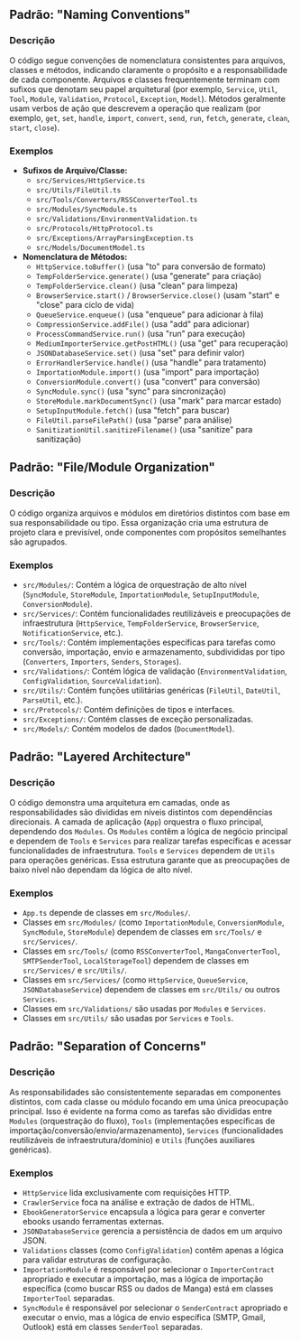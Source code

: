 ## Padrão: "Naming Conventions"

### Descrição

O código segue convenções de nomenclatura consistentes para arquivos, classes e métodos, indicando claramente o propósito e a responsabilidade de cada componente. Arquivos e classes frequentemente terminam com sufixos que denotam seu papel arquitetural (por exemplo, `Service`, `Util`, `Tool`, `Module`, `Validation`, `Protocol`, `Exception`, `Model`). Métodos geralmente usam verbos de ação que descrevem a operação que realizam (por exemplo, `get`, `set`, `handle`, `import`, `convert`, `send`, `run`, `fetch`, `generate`, `clean`, `start`, `close`).

### Exemplos

- **Sufixos de Arquivo/Classe:**
    - `src/Services/HttpService.ts`
    - `src/Utils/FileUtil.ts`
    - `src/Tools/Converters/RSSConverterTool.ts`
    - `src/Modules/SyncModule.ts`
    - `src/Validations/EnvironmentValidation.ts`
    - `src/Protocols/HttpProtocol.ts`
    - `src/Exceptions/ArrayParsingException.ts`
    - `src/Models/DocumentModel.ts`
- **Nomenclatura de Métodos:**
    - `HttpService.toBuffer()` (usa "to" para conversão de formato)
    - `TempFolderService.generate()` (usa "generate" para criação)
    - `TempFolderService.clean()` (usa "clean" para limpeza)
    - `BrowserService.start()` / `BrowserService.close()` (usam "start" e "close" para ciclo de vida)
    - `QueueService.enqueue()` (usa "enqueue" para adicionar à fila)
    - `CompressionService.addFile()` (usa "add" para adicionar)
    - `ProcessCommandService.run()` (usa "run" para execução)
    - `MediumImporterService.getPostHTML()` (usa "get" para recuperação)
    - `JSONDatabaseService.set()` (usa "set" para definir valor)
    - `ErrorHandlerService.handle()` (usa "handle" para tratamento)
    - `ImportationModule.import()` (usa "import" para importação)
    - `ConversionModule.convert()` (usa "convert" para conversão)
    - `SyncModule.sync()` (usa "sync" para sincronização)
    - `StoreModule.markDocumentSync()` (usa "mark" para marcar estado)
    - `SetupInputModule.fetch()` (usa "fetch" para buscar)
    - `FileUtil.parseFilePath()` (usa "parse" para análise)
    - `SanitizationUtil.sanitizeFilename()` (usa "sanitize" para sanitização)

## Padrão: "File/Module Organization"

### Descrição

O código organiza arquivos e módulos em diretórios distintos com base em sua responsabilidade ou tipo. Essa organização cria uma estrutura de projeto clara e previsível, onde componentes com propósitos semelhantes são agrupados.

### Exemplos

- `src/Modules/`: Contém a lógica de orquestração de alto nível (`SyncModule`, `StoreModule`, `ImportationModule`, `SetupInputModule`, `ConversionModule`).
- `src/Services/`: Contém funcionalidades reutilizáveis e preocupações de infraestrutura (`HttpService`, `TempFolderService`, `BrowserService`, `NotificationService`, etc.).
- `src/Tools/`: Contém implementações específicas para tarefas como conversão, importação, envio e armazenamento, subdivididas por tipo (`Converters`, `Importers`, `Senders`, `Storages`).
- `src/Validations/`: Contém lógica de validação (`EnvironmentValidation`, `ConfigValidation`, `SourceValidation`).
- `src/Utils/`: Contém funções utilitárias genéricas (`FileUtil`, `DateUtil`, `ParseUtil`, etc.).
- `src/Protocols/`: Contém definições de tipos e interfaces.
- `src/Exceptions/`: Contém classes de exceção personalizadas.
- `src/Models/`: Contém modelos de dados (`DocumentModel`).

## Padrão: "Layered Architecture"

### Descrição

O código demonstra uma arquitetura em camadas, onde as responsabilidades são divididas em níveis distintos com dependências direcionais. A camada de aplicação (`App`) orquestra o fluxo principal, dependendo dos `Modules`. Os `Modules` contêm a lógica de negócio principal e dependem de `Tools` e `Services` para realizar tarefas específicas e acessar funcionalidades de infraestrutura. `Tools` e `Services` dependem de `Utils` para operações genéricas. Essa estrutura garante que as preocupações de baixo nível não dependam da lógica de alto nível.

### Exemplos

- `App.ts` depende de classes em `src/Modules/`.
- Classes em `src/Modules/` (como `ImportationModule`, `ConversionModule`, `SyncModule`, `StoreModule`) dependem de classes em `src/Tools/` e `src/Services/`.
- Classes em `src/Tools/` (como `RSSConverterTool`, `MangaConverterTool`, `SMTPSenderTool`, `LocalStorageTool`) dependem de classes em `src/Services/` e `src/Utils/`.
- Classes em `src/Services/` (como `HttpService`, `QueueService`, `JSONDatabaseService`) dependem de classes em `src/Utils/` ou outros `Services`.
- Classes em `src/Validations/` são usadas por `Modules` e `Services`.
- Classes em `src/Utils/` são usadas por `Services` e `Tools`.

## Padrão: "Separation of Concerns"

### Descrição

As responsabilidades são consistentemente separadas em componentes distintos, com cada classe ou módulo focando em uma única preocupação principal. Isso é evidente na forma como as tarefas são divididas entre `Modules` (orquestração do fluxo), `Tools` (implementações específicas de importação/conversão/envio/armazenamento), `Services` (funcionalidades reutilizáveis de infraestrutura/domínio) e `Utils` (funções auxiliares genéricas).

### Exemplos

- `HttpService` lida exclusivamente com requisições HTTP.
- `CrawlerService` foca na análise e extração de dados de HTML.
- `EbookGeneratorService` encapsula a lógica para gerar e converter ebooks usando ferramentas externas.
- `JSONDatabaseService` gerencia a persistência de dados em um arquivo JSON.
- `Validations` classes (como `ConfigValidation`) contêm apenas a lógica para validar estruturas de configuração.
- `ImportationModule` é responsável por selecionar o `ImporterContract` apropriado e executar a importação, mas a lógica de importação específica (como buscar RSS ou dados de Manga) está em classes `ImporterTool` separadas.
- `SyncModule` é responsável por selecionar o `SenderContract` apropriado e executar o envio, mas a lógica de envio específica (SMTP, Gmail, Outlook) está em classes `SenderTool` separadas.
